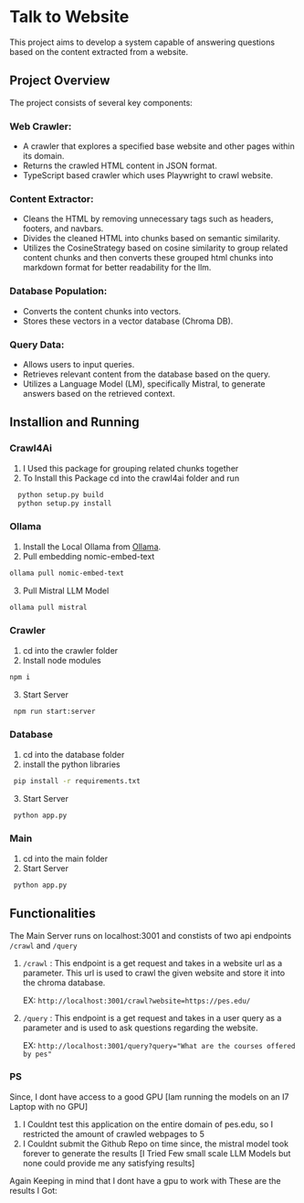# Talk to Website
This project aims to develop a system capable of answering questions based on the content extracted from a website.

## Project Overview
The project consists of several key components:

### Web Crawler:

* A crawler that explores a specified base website and other pages within its domain.
* Returns the crawled HTML content in JSON format.
* TypeScript based crawler which uses Playwright to crawl website.

### Content Extractor:

* Cleans the HTML by removing unnecessary tags such as headers, footers, and navbars.
* Divides the cleaned HTML into chunks based on semantic similarity.
* Utilizes the CosineStrategy based on cosine similarity to group related content chunks and then converts these grouped html chunks into markdown format for better readability for the llm.

### Database Population:

* Converts the content chunks into vectors.
* Stores these vectors in a vector database (Chroma DB).

### Query Data:

* Allows users to input queries.
* Retrieves relevant content from the database based on the query.
* Utilizes a Language Model (LM), specifically Mistral, to generate answers based on the retrieved context.


## Installion and Running

### Crawl4Ai
1. I Used this package for grouping related chunks together
2. To Install this Package cd into the crawl4ai folder and run
 ```bash
   python setup.py build
   python setup.py install
   ```

### Ollama
1. Install the Local Ollama from [Ollama](https://ollama.com/).
2. Pull embedding nomic-embed-text
  ```bash
  ollama pull nomic-embed-text
  ```
3. Pull Mistral LLM Model
  ```bash
  ollama pull mistral
  ```

### Crawler
1. cd into the crawler folder
2. Install node modules
  ```bash
  npm i
  ```
3. Start Server
 ```bash
  npm run start:server
  ```
### Database
1. cd into the database folder
2. install the python libraries
 ```bash
  pip install -r requirements.txt
  ```
3. Start Server
 ```bash
  python app.py
  ```

### Main
1. cd into the main folder
2. Start Server
 ```bash
  python app.py
  ```
## Functionalities

The Main Server runs on localhost:3001 and constists of two api endpoints `/crawl` and `/query`
1. `/crawl` : This endpoint is a get request and takes in a website url as a parameter. This url is used to crawl the given website and store it into the chroma database.

   EX: `http://localhost:3001/crawl?website=https://pes.edu/`
2. `/query` : This endpoint is a get request and takes in a user query as a parameter and is used to ask questions regarding the website.

   EX: `http://localhost:3001/query?query="What are the courses offered by pes"`

### PS
Since, I dont have access to a good GPU [Iam running the models on an I7 Laptop with no GPU]

1. I Couldnt test this application on the entire domain of pes.edu, so I restricted the amount of crawled webpages to 5
2. I Couldnt submit the Github Repo on time since, the mistral model took forever to generate the results [I Tried Few small scale LLM Models but none could provide me any satisfying results]

Again Keeping in mind that I dont have a gpu to work with These are the results I Got:


